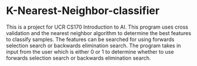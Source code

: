 # K-Nearest-Neighbor-classifier
This is a project for UCR CS170 Introduction to AI. This program uses cross validation and the nearest neighbor algorithm to determine the best features to classify samples. The features can be searched for using forwards selection search or backwards elimination search. The program takes in input from the user which is either 0 or 1 to determine whether to use forwards selection search or backwards elimination search.
